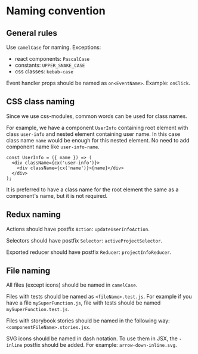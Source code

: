 # Naming convention

## General rules

Use `camelCase` for naming. Exceptions:

* react components: `PascalCase`
* constants: `UPPER_SNAKE_CASE`
* css classes: `kebab-case`

Event handler props should be named as `on<EventName>`. Example: `onClick`.

## CSS class naming

Since we use css-modules, common words can be used for class names.

For example, we have a component `UserInfo` containing root element with class `user-info` and nested element containing user name.
In this case class name `name` would be enough for this nested element. No need to add component name like `user-info-name`.

```
const UserInfo = ({ name }) => (
  <div className={cx('user-info')}>
    <div className={cx('name')}>{name}</div>
  </div>
);
```

It is preferred to have a class name for the root element the same as a component's name, but it is not required.

## Redux naming

Actions should have postfix `Action`: `updateUserInfoAction`.

Selectors should have postfix `Selector`: `activeProjectSelector`.

Exported reducer should have postfix `Reducer`: `projectInfoReducer`.

## File naming

All files (except icons) should be named in `camelCase`.

Files with tests should be named as `<fileName>.test.js`. For example if you have a file `mySuperFunction.js`, file with tests should be named `mySuperFunction.test.js`.

Files with storybook stories should be named in the following way: `<componentFileName>.stories.jsx`.

SVG icons should be named in dash notation. To use them in JSX, the `-inline` postfix should be added. For example: `arrow-down-inline.svg`.
